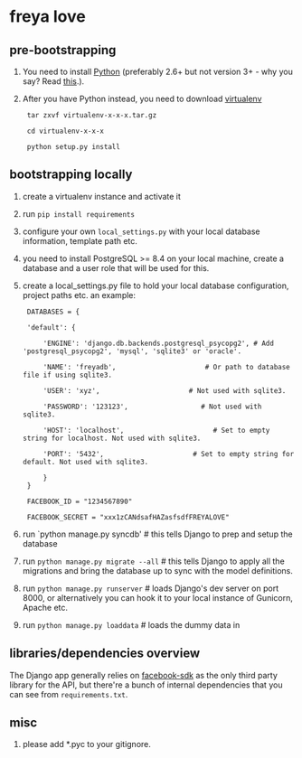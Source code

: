 # freya love

## pre-bootstrapping

1. You need to install [Python][2] (preferably 2.6+ but not version 3+ - why you say? Read [this][3].).

2. After you have Python instead, you need to download [virtualenv][4]

        tar zxvf virtualenv-x-x-x.tar.gz

        cd virtualenv-x-x-x

        python setup.py install


## bootstrapping locally

1. create a virtualenv instance and activate it

2. run `pip install requirements`

3. configure your own `local_settings.py` with your local database information, template path etc.

4. you need to install PostgreSQL >= 8.4 on your local machine, create a database and a user role that will be used for this.

5. create a local_settings.py file to hold your local database configuration, project paths etc. an example:


        DATABASES = {

        'default': {

            'ENGINE': 'django.db.backends.postgresql_psycopg2', # Add 'postgresql_psycopg2', 'mysql', 'sqlite3' or 'oracle'.

            'NAME': 'freyadb',                      # Or path to database file if using sqlite3.

            'USER': 'xyz',                      # Not used with sqlite3.

            'PASSWORD': '123123',                  # Not used with sqlite3.

            'HOST': 'localhost',                      # Set to empty string for localhost. Not used with sqlite3.

            'PORT': '5432',                      # Set to empty string for default. Not used with sqlite3.

            }
        }

        FACEBOOK_ID = "1234567890"

        FACEBOOK_SECRET = "xxx1zCANdsafHAZasfsdfFREYALOVE"
    

6. run `python manage.py syncdb' # this tells Django to prep and setup the database

7. run `python manage.py migrate --all` # this tells Django to apply all the migrations and bring the database up to sync with the model definitions.

8. run `python manage.py runserver` # loads Django's dev server on port 8000, or alternatively you can hook it to your local instance of Gunicorn, Apache etc.

9. run `python manage.py loaddata` # loads the dummy data in

## libraries/dependencies overview

The Django app generally relies on [facebook-sdk][1] as the only third party library for the API, but there're a bunch of internal dependencies that you can see from `requirements.txt`.

## misc

1. please add *.pyc to your gitignore.

[1]: https://github.com/pythonforfacebook/facebook-sdk
[2]: http://www.python.org
[3]: http://stackoverflow.com/questions/4486589/should-i-learn-python-3-or-2-x/4486603#4486603
[4]: http://pypi.python.org/pypi/virtualenv/#downloads